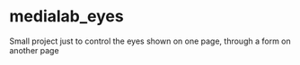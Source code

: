 # medialab_eyes
Small project just to control the eyes shown on one page, through a form on another page
